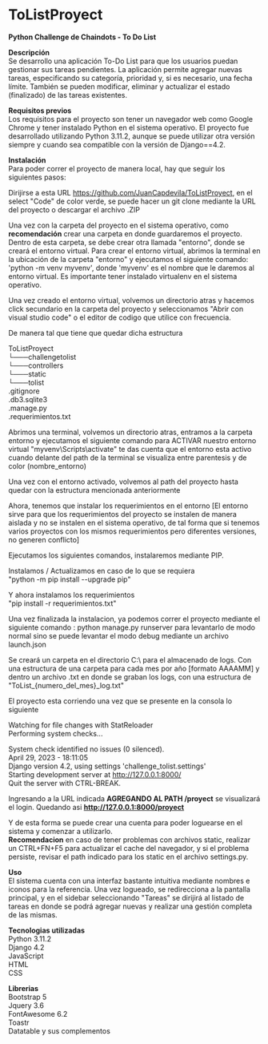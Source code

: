 # ToListProyect

**Python Challenge de Chaindots - To Do List**

**Descripción** <br>
Se desarrollo una aplicación To-Do List para que los usuarios puedan gestionar sus tareas pendientes. La aplicación permite agregar nuevas tareas, especificando su categoría, prioridad y, si es necesario, una fecha límite. También se pueden modificar, eliminar y actualizar el estado (finalizado) de las tareas existentes.

**Requisitos previos** <br>
Los requisitos para el proyecto son tener un navegador web como Google Chrome y tener instalado Python en el sistema operativo. El proyecto fue desarrollado utilizando Python 3.11.2, aunque se puede utilizar otra versión siempre y cuando sea compatible con la versión de Django==4.2.

**Instalación** <br>
Para poder correr el proyecto de manera local, hay que seguir los siguientes pasos: <br>

Dirijirse a esta URL https://github.com/JuanCapdevila/ToListProyect, en el select "Code" de color verde, se puede hacer un git clone mediante la URL del proyecto
o descargar el archivo .ZIP

Una vez con la carpeta del proyecto en el sistema operativo, como **recomendación** crear una carpeta en donde guardaremos el proyecto. Dentro de esta carpeta, se debe crear otra llamada "entorno", donde se creará el entorno virtual. Para crear el entorno virtual, abrimos la terminal en la ubicación de la carpeta "entorno" y ejecutamos el siguiente comando: 'python -m venv myvenv', donde 'myvenv' es el nombre que le daremos al entorno virtual. Es importante tener instalado virtualenv en el sistema operativo.

Una vez creado el entorno virtual, volvemos un directorio atras y hacemos click secundario en la carpeta del proyecto y seleccionamos "Abrir con visual studio code"
o el editor de codigo que utilice con frecuencia.

De manera tal que tiene que quedar dicha estructura

ToListProyect <br>
└───challengetolist <br>
└───controllers <br>
└───static <br>
└───tolist <br>
.gitignore <br>
.db3.sqlite3 <br>
.manage.py <br>
.requerimientos.txt  <br>

Abrimos una terminal, volvemos un directorio atras, entramos a la carpeta entorno y ejecutamos el siguiente comando para ACTIVAR nuestro entorno virtual
"myvenv\Scripts\activate" te das cuenta que el entorno esta activo cuando delante del path de la terminal se visualiza entre parentesis y de color (nombre_entorno)

Una vez con el entorno activado, volvemos al path del proyecto hasta quedar con la estructura mencionada anteriormente

Ahora, tenemos que instalar los requerimientos en el entorno [El entorno sirve para que los requerimientos del proyecto se instalen de manera aislada y no se instalen
en el sistema operativo, de tal forma que si tenemos varios proyectos con los mismos requerimientos pero diferentes versiones, no generen conflicto]

Ejecutamos los siguientes comandos, instalaremos mediante PIP.

Instalamos / Actualizamos en caso de lo que se requiera <br>
"python -m pip install --upgrade pip"

Y ahora instalamos los requerimientos <br>
"pip install -r requerimientos.txt"

Una vez finalizada la instalacion, ya podemos correr el proyecto mediante el siguiente comando : python manage.py runserver para levantarlo de modo normal
sino se puede levantar el modo debug mediante un archivo launch.json

Se creará un carpeta en el directorio C:\\ para el almacenado de logs. Con una estructura de una carpeta para cada mes por año [formato AAAAMM] y dentro
un archivo .txt en donde se graban los logs, con una estructura de "ToList_{numero_del_mes}_log.txt"

El proyecto esta corriendo una vez que se presente en la consola lo siguiente <br>

Watching for file changes with StatReloader <br>
Performing system checks... <br>

System check identified no issues (0 silenced). <br>
April 29, 2023 - 18:11:05 <br>
Django version 4.2, using settings 'challenge_tolist.settings' <br>
Starting development server at http://127.0.0.1:8000/ <br>
Quit the server with CTRL-BREAK. <br>

Ingresando a la URL indicada **AGREGANDO AL PATH /proyect** se visualizará el login. Quedando asi **http://127.0.0.1:8000/proyect**

Y de esta forma se puede crear una cuenta para poder loguearse en el sistema y comenzar a utilizarlo. <br>
**Recomendacion** en caso de tener problemas con archivos static, realizar un CTRL+FN+F5 para actualizar el cache del navegador, y si el problema persiste, revisar el path indicado para los static en el archivo settings.py.

**Uso** <br>
El sistema cuenta con una interfaz bastante intuitiva mediante nombres e iconos para la referencia.
Una vez logueado, se redirecciona a la pantalla principal, y en el sidebar seleccionando "Tareas" se dirijirá al listado de tareas en donde se podrá agregar nuevas y realizar una gestión completa de las mismas.

**Tecnologias utilizadas** <br>
Python 3.11.2 <br>
Django 4.2 <br>
JavaScript <br>
HTML <br>
CSS <br>

**Librerias** <br>
Bootstrap 5 <br>
Jquery 3.6 <br>
FontAwesome 6.2 <br>
Toastr <br>
Datatable y sus complementos
